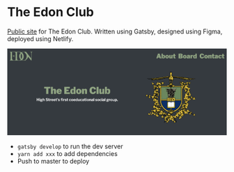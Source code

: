 # The Edon Club

[Public site](https://theedonclub.com) for The Edon Club. Written using Gatsby, designed using Figma, deployed using Netlify.

![Home page screenshot](./screenshot.png)

- `gatsby develop` to run the dev server
- `yarn add xxx` to add dependencies
- Push to master to deploy
